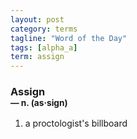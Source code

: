 ```yaml
---
layout: post
category: terms
tagline: "Word of the Day"
tags: [alpha_a]
term: assign
---
```


<h3>Assign<br/> <small>&mdash; n. (as<span>&middot;</span>sign)</small></h3>
<p><ol><li>a proctologist's billboard</li>
</ol></p>

